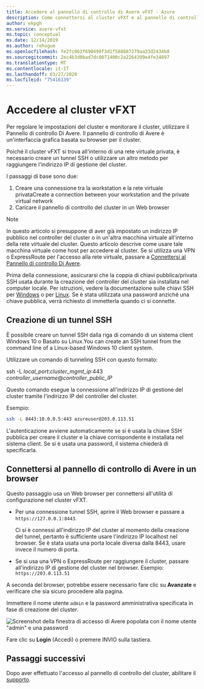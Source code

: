 ```yaml
---
title: Accedere al pannello di controllo di Avere vFXT - Azure
description: Come connettersi al cluster vFXT e al pannello di controllo basato su browser di Avere per configurare Avere vFXT
author: ekpgh
ms.service: avere-vfxt
ms.topic: conceptual
ms.date: 12/14/2019
ms.author: rohogue
ms.openlocfilehash: fe2fc062f690498f3d1f588887279aa33d2434b8
ms.sourcegitcommit: 2ec4b3d0bad7dc0071400c2a2264399e4fe34897
ms.translationtype: MT
ms.contentlocale: it-IT
ms.lasthandoff: 03/27/2020
ms.locfileid: "75416139"
---
```

# <a name="access-the-vfxt-cluster"></a>Accedere al cluster vFXT

Per regolare le impostazioni del cluster e monitorare il cluster, utilizzare il Pannello di controllo Di Avere. Il pannello di controllo di Avere è un'interfaccia grafica basata su browser per il cluster.

Poiché il cluster vFXT si trova all'interno di una rete virtuale privata, è necessario creare un tunnel SSH o utilizzare un altro metodo per raggiungere l'indirizzo IP di gestione del cluster.

I passaggi di base sono due:

1. Creare una connessione tra la workstation e la rete virtuale privataCreate a connection between your workstation and the private virtual network
1. Caricare il pannello di controllo del cluster in un Web browser

> [!NOTE]
> In questo articolo si presuppone di aver già impostato un indirizzo IP pubblico nel controller del cluster o in un'altra macchina virtuale all'interno della rete virtuale del cluster. Questo articolo descrive come usare tale macchina virtuale come host per accedere al cluster. Se si utilizza una VPN o ExpressRoute per l'accesso alla rete virtuale, passare a [Connettersi al Pannello di controllo Di Avere](#connect-to-the-avere-control-panel-in-a-browser).

Prima della connessione, assicurarsi che la coppia di chiavi pubblica/privata SSH usata durante la creazione del controller del cluster sia installata nel computer locale. Per istruzioni, vedere la documentazione sulle chiavi SSH per [Windows](https://docs.microsoft.com/azure/virtual-machines/linux/ssh-from-windows) o per [Linux](https://docs.microsoft.com/azure/virtual-machines/linux/mac-create-ssh-keys). Se è stata utilizzata una password anziché una chiave pubblica, verrà richiesto di immetterla quando ci si connette.

## <a name="create-an-ssh-tunnel"></a>Creazione di un tunnel SSH

È possibile creare un tunnel SSH dalla riga di comando di un sistema client Windows 10 o Basato su Linux.You can create an SSH tunnel from the command line of a Linux-based Windows 10 client system.

Utilizzare un comando di tunneling SSH con questo formato:

ssh -L *local_port*:*cluster_mgmt_ip*:443 *controller_username*\@*controller_public_IP*

Questo comando esegue la connessione all'indirizzo IP di gestione del cluster tramite l'indirizzo IP del controller del cluster.

Esempio:

```sh
ssh -L 8443:10.0.0.5:443 azureuser@203.0.113.51
```

L'autenticazione avviene automaticamente se si è usata la chiave SSH pubblica per creare il cluster e la chiave corrispondente è installata nel sistema client. Se si è usata una password, il sistema chiederà di specificarla.

## <a name="connect-to-the-avere-control-panel-in-a-browser"></a>Connettersi al pannello di controllo di Avere in un browser

Questo passaggio usa un Web browser per connettersi all'utilità di configurazione nel cluster vFXT.

* Per una connessione tunnel SSH, aprire il Web browser e passare a `https://127.0.0.1:8443`.

  Ci si è connessi all'indirizzo IP del cluster al momento della creazione del tunnel, pertanto è sufficiente usare l'indirizzo IP localhost nel browser. Se è stata usata una porta locale diversa dalla 8443, usare invece il numero di porta.

* Se si usa una VPN o ExpressRoute per raggiungere il cluster, passare all'indirizzo IP di gestione del cluster nel browser. Esempio: ``https://203.0.113.51``

A seconda del browser, potrebbe essere necessario fare clic su **Avanzate** e verificare che sia sicuro procedere alla pagina.

Immettere il nome utente `admin` e la password amministrativa specificata in fase di creazione del cluster.

![Screenshot della finestra di accesso di Avere popolata con il nome utente "admin" e una password](media/avere-vfxt-gui-login.png)

Fare clic su **Login** (Accedi) o premere INVIO sulla tastiera.

## <a name="next-steps"></a>Passaggi successivi

Dopo aver effettuato l'accesso al pannello di controllo del cluster, abilitare il [supporto](avere-vfxt-enable-support.md).
